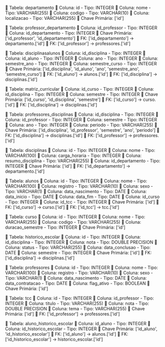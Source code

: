 📄 Tabela: departamento
  🧱 Coluna: id - Tipo: INTEGER
  🧱 Coluna: nome - Tipo: VARCHAR(255)
  🧱 Coluna: codigo - Tipo: VARCHAR(10)
  🧱 Coluna: localizacao - Tipo: VARCHAR(255)
  🔑 Chave Primária: ['id']

📄 Tabela: professor_departamento
  🧱 Coluna: id_professor - Tipo: INTEGER
  🧱 Coluna: id_departamento - Tipo: INTEGER
  🔑 Chave Primária: ['id_professor', 'id_departamento']
  🔗 FK: ['id_departamento'] → departamento.['id']
  🔗 FK: ['id_professor'] → professores.['id']

📄 Tabela: disciplinasalunos
  🧱 Coluna: id_disciplina - Tipo: INTEGER
  🧱 Coluna: id_aluno - Tipo: INTEGER
  🧱 Coluna: ano - Tipo: INTEGER
  🧱 Coluna: semestre_ano - Tipo: INTEGER
  🧱 Coluna: semestre_curso - Tipo: INTEGER
  🔑 Chave Primária: ['id_disciplina', 'id_aluno', 'ano', 'semestre_ano', 'semestre_curso']
  🔗 FK: ['id_aluno'] → alunos.['id']
  🔗 FK: ['id_disciplina'] → disciplinas.['id']

📄 Tabela: matriz_curricular
  🧱 Coluna: id_curso - Tipo: INTEGER
  🧱 Coluna: id_disciplina - Tipo: INTEGER
  🧱 Coluna: semestre - Tipo: INTEGER
  🔑 Chave Primária: ['id_curso', 'id_disciplina', 'semestre']
  🔗 FK: ['id_curso'] → curso.['id']
  🔗 FK: ['id_disciplina'] → disciplinas.['id']

📄 Tabela: professores_disciplinas
  🧱 Coluna: id_disciplina - Tipo: INTEGER
  🧱 Coluna: id_professor - Tipo: INTEGER
  🧱 Coluna: semestre - Tipo: INTEGER
  🧱 Coluna: ano - Tipo: INTEGER
  🧱 Coluna: periodo - Tipo: VARCHAR(255)
  🔑 Chave Primária: ['id_disciplina', 'id_professor', 'semestre', 'ano', 'periodo']
  🔗 FK: ['id_disciplina'] → disciplinas.['id']
  🔗 FK: ['id_professor'] → professores.['id']

📄 Tabela: disciplinas
  🧱 Coluna: id - Tipo: INTEGER
  🧱 Coluna: nome - Tipo: VARCHAR(100)
  🧱 Coluna: carga_horaria - Tipo: INTEGER
  🧱 Coluna: resumo_disciplina - Tipo: VARCHAR(255)
  🧱 Coluna: id_departamento - Tipo: INTEGER
  🔑 Chave Primária: ['id']
  🔗 FK: ['id_departamento'] → departamento.['id']

📄 Tabela: alunos
  🧱 Coluna: id - Tipo: INTEGER
  🧱 Coluna: nome - Tipo: VARCHAR(100)
  🧱 Coluna: registro - Tipo: VARCHAR(10)
  🧱 Coluna: sexo - Tipo: VARCHAR(1)
  🧱 Coluna: data_nascimento - Tipo: DATE
  🧱 Coluna: data_inicio - Tipo: DATE
  🧱 Coluna: data_fim - Tipo: DATE
  🧱 Coluna: id_curso - Tipo: INTEGER
  🧱 Coluna: id_tcc - Tipo: INTEGER
  🔑 Chave Primária: ['id']
  🔗 FK: ['id_curso'] → curso.['id']
  🔗 FK: ['id_tcc'] → tcc.['id']

📄 Tabela: curso
  🧱 Coluna: id - Tipo: INTEGER
  🧱 Coluna: nome - Tipo: VARCHAR(255)
  🧱 Coluna: codigo - Tipo: VARCHAR(255)
  🧱 Coluna: duracao_semestre - Tipo: INTEGER
  🔑 Chave Primária: ['id']

📄 Tabela: historico_escolar
  🧱 Coluna: id - Tipo: INTEGER
  🧱 Coluna: id_disciplina - Tipo: INTEGER
  🧱 Coluna: nota - Tipo: DOUBLE PRECISION
  🧱 Coluna: status - Tipo: VARCHAR(255)
  🧱 Coluna: data_conclusao - Tipo: DATE
  🧱 Coluna: semestre - Tipo: INTEGER
  🔑 Chave Primária: ['id']
  🔗 FK: ['id_disciplina'] → disciplinas.['id']

📄 Tabela: professores
  🧱 Coluna: id - Tipo: INTEGER
  🧱 Coluna: nome - Tipo: VARCHAR(100)
  🧱 Coluna: registro - Tipo: VARCHAR(10)
  🧱 Coluna: sexo - Tipo: VARCHAR(1)
  🧱 Coluna: data_nascimento - Tipo: DATE
  🧱 Coluna: data_contratacao - Tipo: DATE
  🧱 Coluna: flag_ativo - Tipo: BOOLEAN
  🔑 Chave Primária: ['id']

📄 Tabela: tcc
  🧱 Coluna: id - Tipo: INTEGER
  🧱 Coluna: id_professor - Tipo: INTEGER
  🧱 Coluna: titulo - Tipo: VARCHAR(255)
  🧱 Coluna: nota - Tipo: DOUBLE PRECISION
  🧱 Coluna: tema - Tipo: VARCHAR(255)
  🔑 Chave Primária: ['id']
  🔗 FK: ['id_professor'] → professores.['id']

📄 Tabela: aluno_historico_escolar
  🧱 Coluna: id_aluno - Tipo: INTEGER
  🧱 Coluna: id_historico_escolar - Tipo: INTEGER
  🔑 Chave Primária: ['id_aluno', 'id_historico_escolar']
  🔗 FK: ['id_aluno'] → alunos.['id']
  🔗 FK: ['id_historico_escolar'] → historico_escolar.['id']